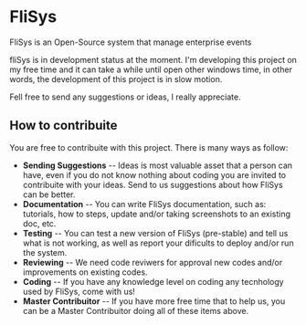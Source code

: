 # FliSys
FliSys is an Open-Source system that manage enterprise events 

fliSys is in development status at the moment. I'm developing this project on my free time and it can take a while until open other windows time, in other words, the development of this project is in slow motion.

Fell free to send any suggestions or ideas, I really appreciate.

## How to contribuite

You are free to contribuite with this project. There is many ways as follow:
- **Sending Suggestions**
-- Ideas is most valuable asset that a person can have, even if you do not know nothing about coding you are invited to contribuite with your ideas. Send to us suggestions about how FliSys can be better.
- **Documentation**
-- You can write FliSys documentation, such as: tutorials, how to steps, update and/or taking screenshots to an existing doc, etc.
- **Testing**
-- You can test a new version of FliSys (pre-stable) and tell us what is not working, as well as report your dificults to deploy and/or run the system.
- **Reviewing**
-- We need code reviwers for approval new codes and/or improvements on existing codes.
- **Coding**
-- If you have any knowledge level on coding any tecnhology used by FliSys, come with us!
- **Master Contribuitor**
-- If you have more free time that to help us, you can be a Master Contribuitor doing all of these items above.
